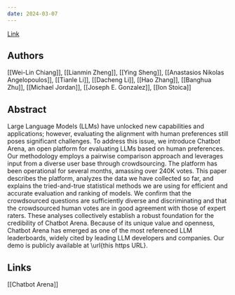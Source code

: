 ```yaml
---
date: 2024-03-07
---
```

[Link](https://arxiv.org/abs/2403.04132)

## Authors
[[Wei-Lin Chiang]], [[Lianmin Zheng]], [[Ying Sheng]], [[Anastasios Nikolas Angelopoulos]], [[Tianle Li]], [[Dacheng Li]], [[Hao Zhang]], [[Banghua Zhu]], [[Michael Jordan]], [[Joseph E. Gonzalez]], [[Ion Stoica]]
## Abstract
Large Language Models (LLMs) have unlocked new capabilities and applications; however, evaluating the alignment with human preferences still poses significant challenges. To address this issue, we introduce Chatbot Arena, an open platform for evaluating LLMs based on human preferences. Our methodology employs a pairwise comparison approach and leverages input from a diverse user base through crowdsourcing. The platform has been operational for several months, amassing over 240K votes. This paper describes the platform, analyzes the data we have collected so far, and explains the tried-and-true statistical methods we are using for efficient and accurate evaluation and ranking of models. We confirm that the crowdsourced questions are sufficiently diverse and discriminating and that the crowdsourced human votes are in good agreement with those of expert raters. These analyses collectively establish a robust foundation for the credibility of Chatbot Arena. Because of its unique value and openness, Chatbot Arena has emerged as one of the most referenced LLM leaderboards, widely cited by leading LLM developers and companies. Our demo is publicly available at \url{this https URL}. 

## Links
[[Chatbot Arena]]